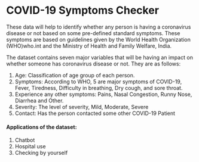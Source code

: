 # COVID-19 Symptoms Checker
These data will help to identify whether any person is having a coronavirus disease or not based on some pre-defined standard symptoms. These symptoms are based on guidelines given by the World Health Organization (WHO)who.int and the Ministry of Health and Family Welfare, India.

The dataset contains seven major variables that will be having an impact on whether someone has coronavirus disease or not. They are as follows: 

1. Age: Classification of age group of each person.
2. Symptoms: According to WHO, 5 are major symptoms of COVID-19, Fever, Tiredness, Difficulty in breathing, Dry cough, and sore throat.
3. Experience any other symptoms: Pains, Nasal Congestion, Runny Nose, Diarrhea and Other.
4. Severity: The level of severity, Mild, Moderate, Severe
5. Contact: Has the person contacted some other COVID-19 Patient



#### Applications of the dataset:
1. Chatbot
2. Hospital use
3. Checking by yourself
